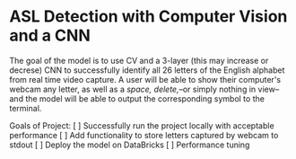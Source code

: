 # ASL Detection with Computer Vision and a CNN
The goal of the model is to use CV and a 3-layer (this may increase or decrese) CNN to successfully identify all 26 letters of the English alphabet from real time video capture. A user will be able to show their computer's webcam any letter, as well as a *space,* *delete,*–or simply nothing in view–and the model will be able to output the corresponding symbol to the terminal.

Goals of Project:
    [ ] Successfully run the project locally with acceptable performance
    [ ] Add functionality to store letters captured by webcam to stdout
    [ ] Deploy the model on DataBricks
    [ ] Performance tuning
